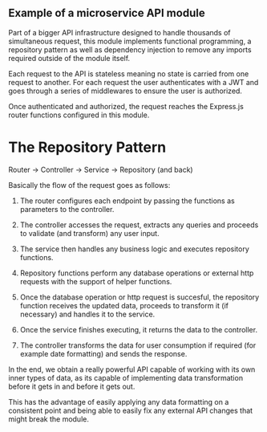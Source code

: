 ## Example of a microservice API module

Part of a bigger API infrastructure designed to handle thousands of simultaneous request, this module implements functional programming, a repository pattern as well as dependency injection to remove any imports required outside of the module itself. 

Each request to the API is stateless meaning no state is carried from one request to another. For each request the user authenticates with a JWT and goes through a series of middlewares to ensure the user is authorized. 

Once authenticated and authorized, the request reaches the Express.js router functions configured in this module. 

# The Repository Pattern

Router -> Controller -> Service -> Repository (and back)

Basically the flow of the request goes as follows:

1. The router configures each endpoint by passing the functions as parameters to the controller.
2. The controller accesses the request, extracts any queries and proceeds to validate (and transform) any user input.
3. The service then handles any business logic and executes repository functions.
4. Repository functions perform any database operations or external http requests with the support of helper functions.

5. Once the database operation or http request is succesful, the repository function receives the updated data, proceeds to transform it (if necessary) and handles it to the service.
6. Once the service finishes executing, it returns the data to the controller.
7. The controller transforms the data for user consumption if required (for example date formatting) and sends the response.


In the end, we obtain a really powerful API capable of working with its own inner types of data, as its capable of implementing data transformation before it gets in and before it gets out. 

This has the advantage of easily applying any data formatting on a consistent point and being able to easily fix any external API changes that might break the module.
